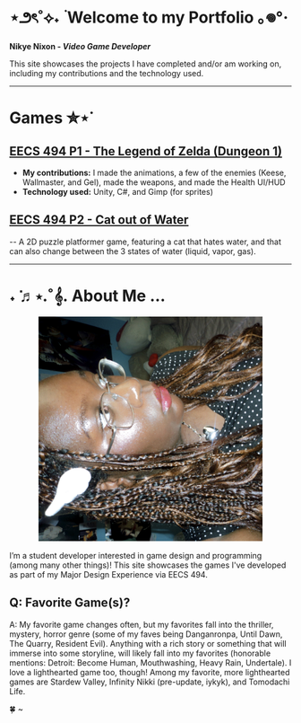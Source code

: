 # ⋆౨ৎ˚⟡˖ ࣪ Welcome to my Portfolio ｡𖦹°‧

**Nikye Nixon - _Video Game Developer_**

This site showcases the projects I have completed and/or am working on, including my contributions and the technology used. 

---
# Games ✮⋆˙
## [EECS 494 P1 - The Legend of Zelda (Dungeon 1)](https://nixonn613.itch.io/the-legend-of-zelda-dungeon-1)
- **My contributions:** I made the animations, a few of the enemies (Keese, Wallmaster, and Gel), made the weapons, and made the Health UI/HUD
- **Technology used:** Unity, C#, and Gimp (for sprites)

## [EECS 494 P2 - Cat out of Water](https://nixonn613.itch.io/cat-out-of-water)
-- A 2D puzzle platformer game, featuring a cat that hates water, and that can also change between the 3 states of water (liquid, vapor, gas). 

---

# ˖ ݁♬⋆.˚𝄞.  About Me ...
<p align="center">
  <img src="779406636.829616.jpg" alt="Photo of me" width="400">
</p>

I’m a student developer interested in game design and programming (among many other things)!
This site showcases the games I've developed as part of my Major Design Experience via EECS 494.

## Q: Favorite Game(s)?

A: My favorite game changes often, but my favorites fall into the thriller, mystery, horror genre (some of my faves being Danganronpa, Until Dawn, The Quarry, Resident Evil). Anything with a rich story or something that will immerse into some storyline, will likely fall into my favorites (honorable mentions: Detroit: Become Human, Mouthwashing, Heavy Rain, Undertale). I love a lighthearted game too, though! Among my favorite, more lighthearted games are Stardew Valley, Infinity Nikki (pre-update, iykyk), and Tomodachi Life.

🍀 ~
